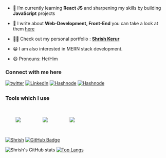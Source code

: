 
- 🌱 I’m currently learning **React JS** and sharpening my skills by building **JavaScript** projects

- 💬 I write about **Web-Development, Front-End** you can take a look at them [here](https://theshrish.hashnode.dev)

- 👨‍💻 Check out my personal portfolio : **<a href="https://shrish-kerur-theshrish46-gmailcom.vercel.app/" target="_blank">Shrish Kerur</a>**

- 😁 I am also interested in MERN stack development.

- 😄 Pronouns: He/Him

### Connect with me here  
  
  <a href="https://twitter.com/Amol_shelke09" target="_blank">
  <img src=https://img.shields.io/badge/twitter-%2300acee.svg?&style=for-the-badge&logo=twitter&logoColor=white alt=twitter style="margin-bottom: 5px;" /></a>
  
  <a href="https://www.linkedin.com/in/shrish-kerur-552584229/">
    <img alt="LinkedIn" src="https://img.shields.io/badge/linkedin-%230077B5.svg?style=for-the-badge&logo=linkedin&logoColor=white"/></a>
    
    
  <a href="https://theshrish.hashnode.dev/">
    <img alt="Hashnode" src="https://img.shields.io/badge/medium-%230077B5.svg?style=for-the-badge&logo=medium&logoColor=white"/></a>
    
    
  <a href="https://medium.com/@theshrish46">
    <img alt="Hashnode" src="https://img.shields.io/badge/medium-%230077B5.svg?style=for-the-badge&logo=medium&logoColor=white"/></a>

### Tools which I use
<img style="padding:2rem;" align="center" src="https://skillicons.dev/icons?i=html,css,js,react" />
<img style="padding:2rem;" align="center" src="https://skillicons.dev/icons?i=git,sass,tailwind,nextjs" />
<img style="padding:2rem;" align="center" src="https://skillicons.dev/icons?i=vscode,figma,mui,github" />
  
  

<p>
  <a href="#"> <img src="https://komarev.com/ghpvc/?username=theshrish46" alt="Shrish" /></a>
  <a href="https://github.com/theshrish46?tab=followers"><img src="https://img.shields.io/github/followers/theshrish46?label=Followers&style=social" alt="GitHub Badge">    </a>
</p>

<!-- [![Anurag's GitHub stats](https://github-readme-stats.vercel.app/api?username=theshrish46)](https://github.com/theshrish46/github-readme-stats) -->

![Shrish's GitHub stats](https://github-readme-stats.vercel.app/api?username=theshrish46&show_icons=true&theme=onedark&card_width=600px&include_all_commits=true&line_height=40,)           [![Top Langs](https://github-readme-stats.vercel.app/api/top-langs/?username=theshrish46)](https://github.com/theshrish46/github-readme-stats)

<!-- [![Top Langs](https://github-readme-stats.vercel.app/api/top-langs/?username=theshrish46&layout=compact)](https://github.com/theshrish46/github-readme-stats) -->

